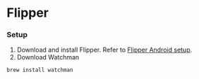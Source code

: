 
# Flipper

### Setup

1. Download and install Flipper.
Refer to [Flipper Android setup](https://fbflipper.com/docs/getting-started/android-native/).
2. Download Watchman
```bash
brew install watchman
```

